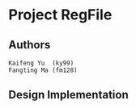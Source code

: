 # Project RegFile
## Authors
    Kaifeng Yu  (ky99)
    Fangting Ma (fm128)
## Design Implementation
